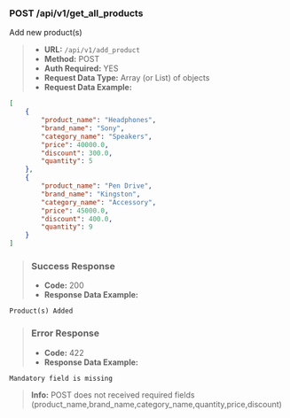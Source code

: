 ### POST /api/v1/get_all_products  

Add new product(s)

> - **URL:** `/api/v1/add_product`
> - **Method:** POST
> - **Auth Required:** YES
> - **Request Data Type:** Array (or List) of objects 
> - **Request Data Example:**
```json
[
    {
        "product_name": "Headphones", 
        "brand_name": "Sony", 
        "category_name": "Speakers", 
        "price": 40000.0, 
        "discount": 300.0,
        "quantity": 5
    }, 
    {
        "product_name": "Pen Drive",
        "brand_name": "Kingston",
        "category_name": "Accessory",
        "price": 45000.0,
        "discount": 400.0,
        "quantity": 9
    }
]
```
> ### Success Response
> - **Code:** 200
> - **Response Data Example:** 
```
Product(s) Added
```
> ### Error Response
> - **Code:** 422
> - **Response Data Example:**
```
Mandatory field is missing
```
> **Info:** POST does not received required fields (product_name,brand_name,category_name,quantity,price,discount)
